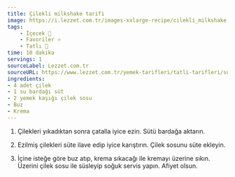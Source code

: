 ```yaml
---
title: Çilekli milkshake tarifi
image: https://i.lezzet.com.tr/images-xxlarge-recipe/cilekli_milkshake-5454d294-dd4b-4c87-a53e-bfb0f728522e.jpg
tags:
    - İçecek 🥤
    - Favoriler ⭐
    - Tatlı 🍰
time: 10 dakika
servings: 1
sourceLabel: Lezzet.com.tr
sourceURL: https://www.lezzet.com.tr/yemek-tarifleri/tatli-tarifleri/sutlu-tatlilar/cilekli-milkshake-471817
ingredients:
- 4 adet çilek
- 1 su bardağı süt
- 2 yemek kaşığı çilek sosu
- Buz
- Krema
---
```


1. Çilekleri yıkadıktan sonra çatalla iyice ezin. Sütü bardağa aktarın.

2. Ezilmiş çilekleri süte ilave edip iyice karıştırın. Çilek sosunu süte ekleyin.

3. İçine isteğe göre buz atıp, krema sıkacağı ile kremayı üzerine sıkın. Üzerini çilek sosu ile süsleyip soğuk servis yapın. Afiyet olsun.
